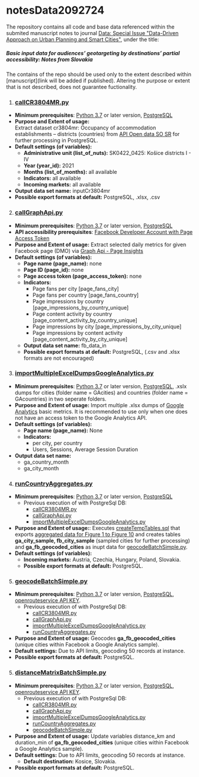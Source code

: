 # notesData2092724  

The repository contains all code and base data referenced within the submited manuscript notes to journal [Data: Special Issue "Data-Driven Approach on Urban Planning and Smart Cities"](https://www.mdpi.com/journal/data/special_issues/78AR6O8M60), under the title:  
##### Basic input data for audiences’ geotargeting by destinations’ partial accessibility: Notes from Slovakia 

The contains of the repo should be used only to the extent described within [manuscript](link will be added if published). Altering the purpose or extent that is not described, does not guarantee fuctionality.

1. ### [callCR3804MR.py](https://github.com/csabasidor/notesData2092724/blob/main/callCR3804MR.py)  
- **Minimum prerequisites**: [Python 3.7](https://www.python.org/downloads/release/python-370/) or later version, [PostgreSQL](https://www.postgresql.org/download/)
- **Purpose and Extent of usage:**   
Extract dataset cr3804mr: Occupancy of accommodation establishments – districts (countries) from [API Open data SO SR](https://slovak.statistics.sk/wps/portal/ext/Databases/Open_data/) for further processing in PostgreSQL.
- **Default settings (of variables):**   
    - **Administrative unit (list_of_nuts):** SK0422_0425: Košice districts I - IV  
    - **Year (year_id):** 2021 
    - **Months (list_of_months):** all available  
    - **Indicators:**  all available
    - **Incoming markets:** all available  
- **Output data set name:** inputCr3804mr  
- **Possible export formats at default:** PostgreSQL, .xlsx, .csv 

2. ### [callGraphApi.py](https://github.com/csabasidor/manuscriptData/blob/main/callGraphApi.py)  
- **Minimum prerequisites**: [Python 3.7](https://www.python.org/downloads/release/python-370/) or later version, [PostgreSQL](https://www.postgresql.org/download/)
- **API accessibility prerequisites**: [Facebook Developer Account with Page Access Token](https://developers.facebook.com/docs/facebook-login/guides/access-tokens/)  
- **Purpose and Extent of usage:** Extract selected daily metrics for given Facebook page (DMO) via [Graph Api - Page Insights](https://developers.facebook.com/docs/graph-api/reference/insights/#page-impressions)
- **Default settings (of variables):**   
    - **Page name (page_name):** none
    - **Page ID (page_id):** none 
    - **Page access token (page_access_token):** none
    - **Indicators:**
        - Page fans per city [page_fans_city]       
        - Page fans per country [page_fans_country]  
        - Page impressions by country [page_impressions_by_country_unique]  
        - Page content activity by country [page_content_activity_by_country_unique]  
        - Page impressions by city [page_impressions_by_city_unique]  
        - Page impressions by content activity [page_content_activity_by_city_unique]     
    - **Output data set name:** fb_data_in  
    - **Possible export formats at default:** PostgreSQL, (.csv and .xlsx formats are not encouraged) 

3. ### [importMultipleExcelDumpsGoogleAnalytics.py](https://github.com/csabasidor/notesData2092724/blob/main/importMultipleExcelDumpsGoogleAnalytics.py)  
- **Minimum prerequisites**: [Python 3.7](https://www.python.org/downloads/release/python-370/) or later version, [PostgreSQL](https://www.postgresql.org/download/), .xslx dumps for cities (folder name = GAcities) and countries (folder name = GAcountries) in two seperate folders.
- **Purpose and Extent of usage:** Import multiple .xlsx dumps of [Google Analytics](https://analytics.google.com/) basic metrics. It is recommended to use only when one does not have an access token to the Google Analytics API.
- **Default settings (of variables):**   
    - **Page name (page_name):** None  
    - **Indicators:**  
        - per city, per country
        - Users, Sessions, Average Session Duration  
- **Output data set name:**
    - ga_country_month
    - ga_city_month

4. ### [runCountryAggregates.py](https://github.com/csabasidor/notesData2092724/blob/main/ExportDataLayers/runCountryAggregates.py)  
- **Minimum prerequisites**: [Python 3.7](https://www.python.org/downloads/release/python-370/) or later version, [PostgreSQL](https://www.postgresql.org/download/)  
  - Previous execution of with PostgreSql DB:  
     - [callCR3804MR.py](https://github.com/csabasidor/notesData2092724/blob/main/callCR3804MR.py)  
     - [callGraphApi.py](https://github.com/csabasidor/manuscriptData/blob/main/callGraphApi.py)  
     - [importMultipleExcelDumpsGoogleAnalytics.py](https://github.com/csabasidor/notesData2092724/blob/main/importMultipleExcelDumpsGoogleAnalytics.py)  
- **Purpose and Extent of usage:**: Executes [createTempTables.sql](https://github.com/csabasidor/notesData2092724/blob/main/ExportDataLayers/createTempTables.sql) that exports [aggregated data for Figure 1 to Figure 10](https://github.com/csabasidor/notesData2092724/blob/main/ExportDataLayers/graphData) and creates tables **ga_city_sample, fb_city_sample** (sampled cities for further processing) and **ga_fb_geocoded_cities** as inupt data for [geocodeBatchSimple.py](https://github.com/csabasidor/notesData2092724/blob/main/geocodeBatchSimple.py).  
- **Default settings (of variables):**   
    - **Incoming markets:** Austria, Czechia, Hungary, Poland, Slovakia.    
    - **Possible export formats at default:** PostgreSQL.

5. ### [geocodeBatchSimple.py](https://github.com/csabasidor/notesData2092724/blob/main/geocodeBatchSimple.py)  
- **Minimum prerequisites**: [Python 3.7](https://www.python.org/downloads/release/python-370/) or later version, [PostgreSQL](https://www.postgresql.org/download/), [openrouteservice API KEY](https://openrouteservice.org/dev/#/signup).  
  - Previous execution of with PostgreSql DB:  
    - [callCR3804MR.py](https://github.com/csabasidor/notesData2092724/blob/main/callCR3804MR.py)  
    - [callGraphApi.py](https://github.com/csabasidor/manuscriptData/blob/main/callGraphApi.py)  
    - [importMultipleExcelDumpsGoogleAnalytics.py](https://github.com/csabasidor/notesData2092724/blob/main/importMultipleExcelDumpsGoogleAnalytics.py)
    - [runCountryAggregates.py](https://github.com/csabasidor/notesData2092724/blob/main/ExportDataLayers/runCountryAggregates.py)  
- **Purpose and Extent of usage:** Geocodes **ga_fb_geocoded_cities** (unique cities within Facebook a Google Analytics sample).   
- **Default settings:** Due to API limits, geocoding 50 records at instance.       
- **Possible export formats at default:** PostgreSQL.

5. ### [distanceMatrixBatchSimple.py](https://github.com/csabasidor/notesData2092724/blob/main/distanceMatrixBatchSimple.py)  
- **Minimum prerequisites**: [Python 3.7](https://www.python.org/downloads/release/python-370/) or later version, [PostgreSQL](https://www.postgresql.org/download/), [openrouteservice API KEY](https://openrouteservice.org/dev/#/signup).  
  - Previous execution of with PostgreSql DB:  
    - [callCR3804MR.py](https://github.com/csabasidor/notesData2092724/blob/main/callCR3804MR.py)  
    - [callGraphApi.py](https://github.com/csabasidor/manuscriptData/blob/main/callGraphApi.py)  
    - [importMultipleExcelDumpsGoogleAnalytics.py](https://github.com/csabasidor/notesData2092724/blob/main/importMultipleExcelDumpsGoogleAnalytics.py)
    - [runCountryAggregates.py](https://github.com/csabasidor/notesData2092724/blob/main/ExportDataLayers/runCountryAggregates.py)  
    - [geocodeBatchSimple.py](https://github.com/csabasidor/notesData2092724/blob/main/geocodeBatchSimple.py)  
- **Purpose and Extent of usage:** Update variables distance_km and duration_min of **ga_fb_geocoded_cities** (unique cities within Facebook a Google Analytics sample).   
- **Default settings:** Due to API limits, geocoding 50 records at instance. 
  - **Default destination:** Kosice, Slovakia.  
- **Possible export formats at default:** PostgreSQL.
